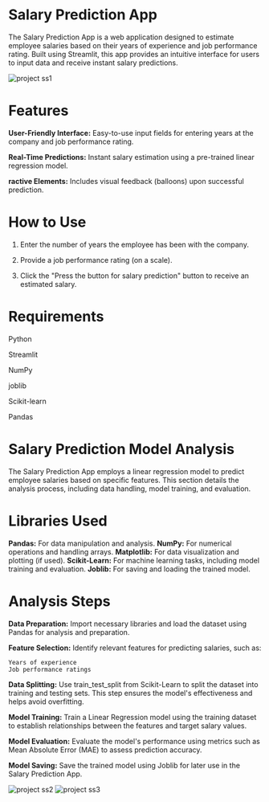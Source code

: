 # Salary Prediction App
The Salary Prediction App is a web application designed to estimate employee salaries based on their years of experience and job performance rating. Built using Streamlit, this app provides an intuitive interface for users to input data and receive instant salary predictions.


  ![project ss1](https://github.com/user-attachments/assets/aabee711-e07c-44b9-b16d-3b8be615fbfc)


# Features

**User-Friendly Interface:**    Easy-to-use input fields for entering years at the company and job performance rating.

**Real-Time Predictions:**    Instant salary estimation using a pre-trained linear regression model.

**ractive Elements:**    Includes visual feedback (balloons) upon successful prediction.


# How to Use
1.  Enter the number of years the employee has been with the company.

2. Provide a job performance rating (on a scale).

3. Click the "Press the button for salary prediction" button to receive an estimated salary.

# Requirements

Python

Streamlit

NumPy

joblib

Scikit-learn

Pandas


# Salary Prediction Model Analysis
The Salary Prediction App employs a linear regression model to predict employee salaries based on specific features. This section details the analysis process, including data handling, model training, and evaluation.

# Libraries Used
**Pandas:** For data manipulation and analysis.
**NumPy:** For numerical operations and handling arrays.
**Matplotlib:** For data visualization and plotting (if used).
**Scikit-Learn:** For machine learning tasks, including model training and evaluation.
**Joblib:** For saving and loading the trained model.

# Analysis Steps
**Data Preparation:**
Import necessary libraries and load the dataset using Pandas for analysis and preparation.

**Feature Selection:**
Identify relevant features for predicting salaries, such as:

    Years of experience
    Job performance ratings
    
**Data Splitting:**
Use train_test_split from Scikit-Learn to split the dataset into training and testing sets. This step ensures the model's effectiveness and helps avoid overfitting.

**Model Training:**
Train a Linear Regression model using the training dataset to establish relationships between the features and target salary values.

**Model Evaluation:**
Evaluate the model's performance using metrics such as Mean Absolute Error (MAE) to assess prediction accuracy.

**Model Saving:**
Save the trained model using Joblib for later use in the Salary Prediction App.

![project ss2](https://github.com/user-attachments/assets/bd7efb4c-1990-4ec3-89e1-a8097b1621c2)
![project ss3](https://github.com/user-attachments/assets/7fbfccf2-711b-4e0d-b7c4-9941e66095c5)
